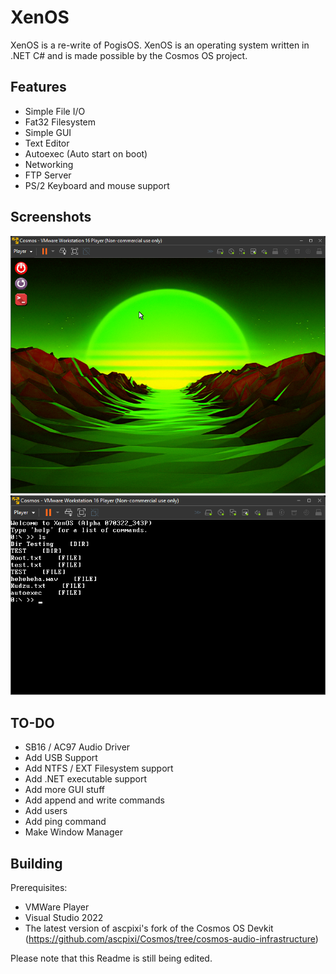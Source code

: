 # XenOS
XenOS is a re-write of PogisOS. XenOS is an operating system written in .NET C# and is made possible by the Cosmos OS project.
<br/>
## Features
* Simple File I/O
* Fat32 Filesystem
* Simple GUI
* Text Editor
* Autoexec (Auto start on boot)
* Networking
* FTP Server
* PS/2 Keyboard and mouse support

## Screenshots
<img src="https://github.com/MEMESCOEP/XenOS/raw/main/XenOS/Screenshots/GUI.png" />
<img src="https://github.com/MEMESCOEP/XenOS/raw/main/XenOS/Screenshots/Console.png" />

## TO-DO
* SB16 / AC97 Audio Driver
* Add USB Support
* Add NTFS / EXT Filesystem support
* Add .NET executable support
* Add more GUI stuff
* Add append and write commands
* Add users
* Add ping command
* Make Window Manager

## Building
Prerequisites:
* VMWare Player
* Visual Studio 2022
* The latest version of ascpixi's fork of the Cosmos OS Devkit (https://github.com/ascpixi/Cosmos/tree/cosmos-audio-infrastructure)

Please note that this Readme is still being edited.
